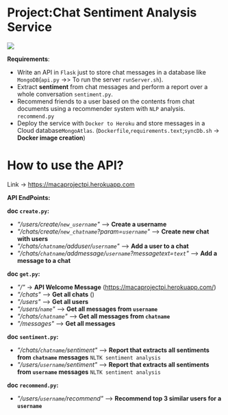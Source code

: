 # Project:Chat Sentiment Analysis Service
<img src=https://github.com/Macarena18/Project-ChatSentimentAnalysisService/blob/master/images/api_creation-benefit-microservices_made_easy.png>

**Requirements**:
- Write an API in `Flask` just to store chat messages in a database like `MongoDB`(`api.py` ->> To run the server  `runServer.sh`).
- Extract **sentiment** from chat messages and perform a report over a whole conversation `sentiment.py`.
- Recommend friends to a user based on the contents from chat documents using a recommender system with `NLP` analysis. `recommend.py`
- Deploy the service with `Docker to Heroku` and store messages in a Cloud database`MongoAtlas`. (`Dockerfile`,`requirements.text`;`syncDb.sh` -> **Docker image creation**)

# How to use the API? 
Link -> https://macaprojectpi.herokuapp.com

**API EndPoints:**

**doc `create.py`:**

- *"/users/create/`new_username`"* --> **Create a username**
- *"/chats/create/`new_chatname`?param=`username`"* --> **Create new chat with users**
- *"/chats/`chatname`/adduser/`username`"* --> **Add a user to a chat**
- *"/chats/`chatname`/addmessage/`username`?messagetext=`text`"* --> **Add a message to a chat**

**doc `get.py`:**
- *"/"* -> **API Welcome Message** (https://macaprojectpi.herokuapp.com/)
- *"/chats"* -->  **Get all chats** ()
- *"/users"* -->  **Get all users**
- *"/users/`name`"* --> **Get all messages from `username`**
- *"/chats/`chatname`"* --> **Get all messages from `chatname`**
- *"/messages"* --> **Get all messages**

**doc `sentiment.py`:**
- *"/chats/`chatname`/sentiment"* --> **Report that extracts all sentiments from `chatname` messages** `NLTK sentiment analysis`
- *"/users/`username`/sentiment"* --> **Report that extracts  all sentiments from `username` messages** `NLTK sentiment analysis`

**doc `recommend.py`:**
- *"/users/`username`/recommend"* --> **Recommend top 3 similar users for a `username`**